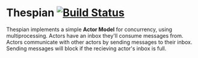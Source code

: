 Thespian [![Build Status](https://travis-ci.org/rciorba/thespian.png?branch=master)](https://travis-ci.org/rciorba/thespian)
============
Thespian implements a simple __Actor Model__ for concurrency, using multiprocessing.
Actors have an inbox they'll consume messages from.
Actors communicate with other actors by sending messages to their inbox.
Sending messages will block if the recieving actor's inbox is full.
